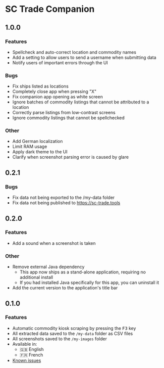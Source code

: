 # SC Trade Companion
## 1.0.0
### Features
- Spellcheck and auto-correct location and commodity names
- Add a setting to allow users to send a username when submitting data
- Notify users of important errors through the UI

### Bugs
- Fix ships listed as locations
- Completely close app when pressing "X"
- Fix companion app opening as white screen
- Ignore batches of commodity listings that cannot be attributed to a location
- Correctly parse listings from low-contrast screens
- Ignore commodity listings that cannot be spellchecked

### Other
- Add German localization
- Limit RAM usage
- Apply dark theme to the UI
- Clarify when screenshot parsing error is caused by glare

## 0.2.1
### Bugs
- Fix data not being exported to the /my-data folder
- Fix data not being published to https://sc-trade.tools

## 0.2.0
### Features
- Add a sound when a screenshot is taken

### Other
- Remove external Java dependency
  - This app now ships as a stand-alone application, requiring no additional install
  - If you had installed Java specifically for this app, you can uninstall it
- Add the current version to the application's title bar

## 0.1.0
### Features
- Automatic commodity kiosk scraping by pressing the <kbd>F3</kbd> key
- All extracted data saved to the `/my-data` folder as CSV files
- All screenshots saved to the `/my-images` folder
- Available in: 
  - 🇬🇧 English
  - 🇫🇷 French
- [Known issues](https://github.com/EtienneLamoureux/sc-trade-companion/issues?q=is%3Aopen+is%3Aissue+label%3Abug)
